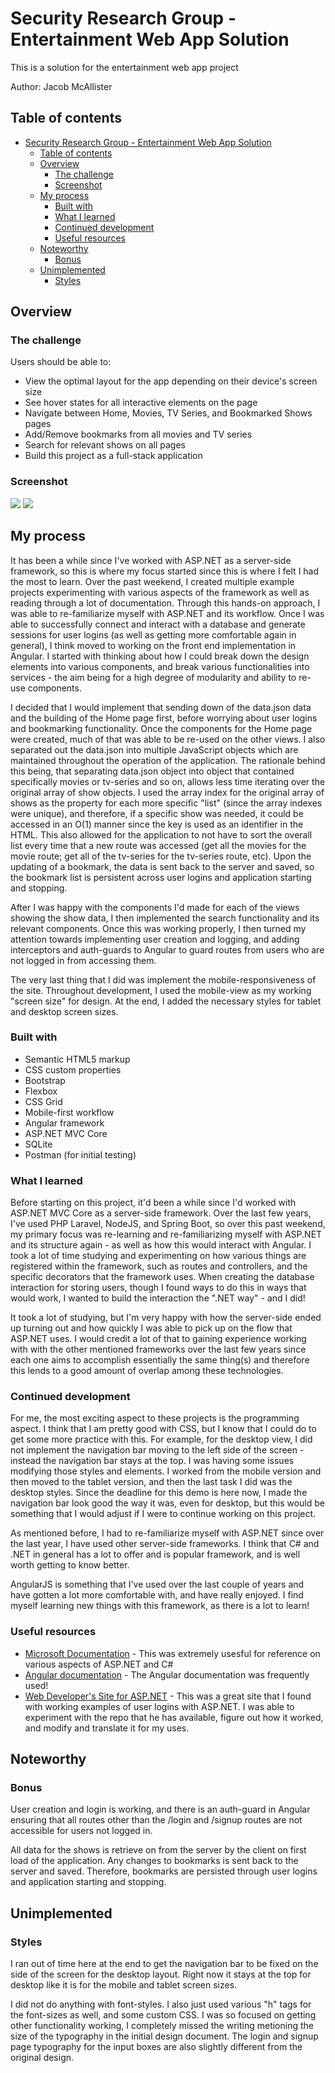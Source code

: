 # Security Research Group - Entertainment Web App Solution

This is a solution for the entertainment web app project

Author: Jacob McAllister

## Table of contents

- [Security Research Group - Entertainment Web App Solution](#security-research-group---entertainment-web-app-solution)
  - [Table of contents](#table-of-contents)
  - [Overview](#overview)
    - [The challenge](#the-challenge)
    - [Screenshot](#screenshot)
  - [My process](#my-process)
    - [Built with](#built-with)
    - [What I learned](#what-i-learned)
    - [Continued development](#continued-development)
    - [Useful resources](#useful-resources)
  - [Noteworthy](#noteworthy)
    - [Bonus](#bonus)
  - [Unimplemented](#unimplemented)
    - [Styles](#styles)

## Overview

### The challenge

Users should be able to:

- View the optimal layout for the app depending on their device's screen size
- See hover states for all interactive elements on the page
- Navigate between Home, Movies, TV Series, and Bookmarked Shows pages
- Add/Remove bookmarks from all movies and TV series
- Search for relevant shows on all pages
- Build this project as a full-stack application

### Screenshot

![](./screenshots/home_page.png)
![](./screenshots/search.png)

## My process
It has been a while since I've worked with ASP.NET as a server-side framework, so this is where my focus started since this is where I felt I had the most to learn. Over the past weekend, I created multiple example projects experimenting with various aspects of the framework as well as reading through a lot of documentation. Through this hands-on approach, I was able to re-familiarize myself with ASP.NET and its workflow. Once I was able to successfully connect and interact with a database and generate sessions for user logins (as well as getting more comfortable again in general), I think moved to working on the front end implementation in Angular. I started with thinking about how I could break down the design elements into various components, and break various functionalities into services - the aim being for a high degree of modularity and ability to re-use components.

I decided that I would implement that sending down of the data.json data and the building of the Home page first, before worrying about user logins and bookmarking functionality. Once the components for the Home page were created, much of that was able to be re-used on the other views. I also separated out the data.json into multiple JavaScript objects which are maintained throughout the operation of the application. The rationale behind this being, that separating data.json object into object that contained specifically movies or tv-series and so on, allows less time iterating over the original array of show objects. I used the array index for the original array of shows as the property for each more specific "list" (since the array indexes were unique), and therefore, if a specific show was needed, it could be accessed in an O(1) manner since the key is used as an identifier in the HTML. This also allowed for the application to not have to sort the overall list every time that a new route was accessed (get all the movies for the movie route; get all of the tv-series for the tv-series route, etc). Upon the updating of a bookmark, the data is sent back to the server and saved, so the bookmark list is persistent across user logins and application starting and stopping.

After I was happy with the components I'd made for each of the views showing the show data, I then implemented the search functionality and its relevant components. Once this was working properly, I then turned my attention towards implementing user creation and logging, and adding interceptors and auth-guards to Angular to guard routes from users who are not logged in from accessing them.

The very last thing that I did was implement the mobile-responsiveness of the site. Throughout development, I used the mobile-view as my working "screen size" for design. At the end, I added the necessary styles for tablet and desktop screen sizes.

### Built with

- Semantic HTML5 markup
- CSS custom properties
- Bootstrap
- Flexbox
- CSS Grid
- Mobile-first workflow
- Angular framework
- ASP.NET MVC Core
- SQLite
- Postman (for initial testing)

### What I learned

Before starting on this project, it'd been a while since I'd worked with ASP.NET MVC Core as a server-side framework. Over the last few years, I've used PHP Laravel, NodeJS, and Spring Boot, so over this past weekend, my primary focus was re-learning and re-familiarizing myself with ASP.NET and its structure again - as well as how this would interact with Angular. I took a lot of time studying and experimenting on how various things are registered within the framework, such as routes and controllers, and the specific decorators that the framework uses. When creating the database interaction for storing users, though I found ways to do this in ways that would work, I wanted to build the interaction the ".NET way" - and I did!

It took a lot of studying, but I'm very happy with how the server-side ended up turning out and how quickly I was able to pick up on the flow that ASP.NET uses. I would credit a lot of that to gaining experience working with with the other mentioned frameworks over the last few years since each one aims to accomplish essentially the same thing(s) and therefore this lends to a good amount of overlap among these technologies.


### Continued development

For me, the most exciting aspect to these projects is the programming aspect. I think that I am pretty good with CSS, but I know that I could do to get some more practice with this. For example, for the desktop view, I did not implement the navigation bar moving to the left side of the screen - instead the navigation bar stays at the top. I was having some issues modifying those styles and elements. I worked from the mobile version and then moved to the tablet version, and then the last task I did was the desktop styles. Since the deadline for this demo is here now, I made the navigation bar look good the way it was, even for desktop, but this would be something that I would adjust if I were to continue working on this project.

As mentioned before, I had to re-familiarize myself with ASP.NET since over the last year, I have used other server-side frameworks. I think that C# and .NET in general has a lot to offer and is popular framework, and is well worth getting to know better.

AngularJS is something that I've used over the last couple of years and have gotten a lot more comfortable with, and have really enjoyed. I find myself learning new things with this framework, as there is a lot to learn!


### Useful resources

- [Microsoft Documentation](https://docs.microsoft.com/en-us/dotnet/api/?view=net-6.0) - This was extremely usesful for reference on various aspects of ASP.NET and C#
- [Angular documentation](https://angular.io) - The Angular documentation was frequently used!
- [Web Developer's Site for ASP.NET](https://jasonwatmore.com/post/2022/01/07/net-6-user-registration-and-login-tutorial-with-example-api) - This was a great site that I found with working examples of user logins with ASP.NET. I was able to experiment with the repo that he has available, figure out how it worked, and modify and translate it for my uses.

## Noteworthy

### Bonus

User creation and login is working, and there is an auth-guard in Angular ensuring that all routes other than the /login and /signup routes are not accessible for users not logged in.

All data for the shows is retrieve on from the server by the client on first load of the application. Any changes to bookmarks is sent back to the server and saved. Therefore, bookmarks are persisted through user logins and application starting and stopping.


## Unimplemented

### Styles

I ran out of time here at the end to get the navigation bar to be fixed on the side of the screen for the desktop layout. Right now it stays at the top for desktop like it is for the mobile and tablet screen sizes.

I did not do anything with font-styles. I also just used various "h" tags for the font-sizes as well, and some custom CSS. I was so focused on getting other functionality working, I completely missed the writing metioning the size of the typography in the initial design document. The login and signup page typography for the input boxes are also slightly different from the original design.